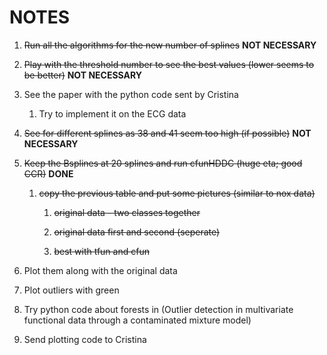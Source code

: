 # **NOTES**

1. ~~Run all the algorithms for the new number of splines~~ **NOT NECESSARY**

2. ~~Play with the threshold number to see the best values (lower seems to be better)~~ **NOT NECESSARY**

3. See the paper with the python code sent by Cristina
   
   1. Try to implement it on the ECG data

4. ~~See for different splines as 38 and 41 seem too high (if possible)~~ **NOT NECESSARY**

5. ~~Keep the Bsplines at 20 splines and run cfunHDDC (huge eta; good CCR)~~ **DONE**
   
   1. ~~copy the previous table and put some pictures (similar to nox data)~~ 
      
      1. ~~original data - two classes together~~
      
      2. ~~original data first and second (seperate)~~
      
      3. ~~best with tfun and cfun~~

6. Plot them along with the original data

7. Plot outliers with green

8. Try python code about forests in (Outlier detection in multivariate functional data through a contaminated mixture model)

9. Send plotting code to Cristina
